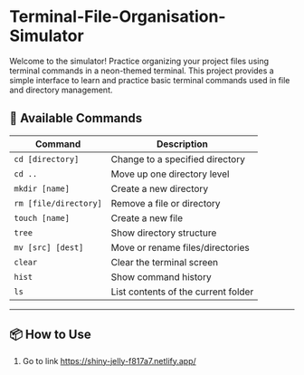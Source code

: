 # Terminal-File-Organisation-Simulator
Welcome to the simulator! Practice organizing your project files using terminal commands in a neon-themed terminal.
This project provides a simple interface to learn and practice basic terminal commands used in file and directory management.

## 📄 Available Commands

| Command                 | Description                          |
|-------------------------|--------------------------------------|
| `cd [directory]`        | Change to a specified directory      |
| `cd ..`                 | Move up one directory level          |
| `mkdir [name]`          | Create a new directory               |
| `rm [file/directory]`   | Remove a file or directory           |
| `touch [name]`          | Create a new file                    |
| `tree`                  | Show directory structure             |
| `mv [src] [dest]`       | Move or rename files/directories     |
| `clear`                 | Clear the terminal screen            |
| `hist`                  | Show command history                 |
| `ls`                    | List contents of the current folder  |

---

## 📦 How to Use

1. Go to link  https://shiny-jelly-f817a7.netlify.app/
